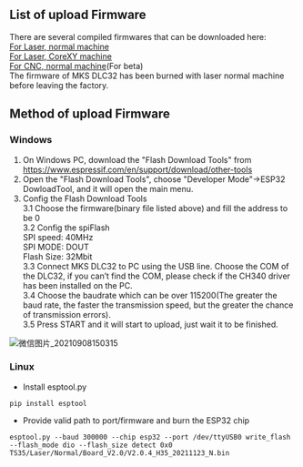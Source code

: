 ## List of upload Firmware
There are several compiled firmwares that can be downloaded here:  
[For Laser, normal machine](https://github.com/makerbase-mks/MKS-DLC32/tree/main/firmware/Laser/Normal)  
[For Laser, CoreXY machine](https://github.com/makerbase-mks/MKS-DLC32/tree/main/firmware/Laser/CoreXY)  
[For CNC, normal machine](https://github.com/makerbase-mks/MKS-DLC32/tree/main/firmware/CNC/Normal)(For beta)  
The firmware of MKS DLC32 has been burned with laser normal machine before leaving the factory. 

## Method of upload Firmware

### Windows

1. On Windows PC, download the "Flash Download Tools" from https://www.espressif.com/en/support/download/other-tools 
2. Open the "Flash Download Tools", choose "Developer Mode"->ESP32 DowloadTool, and it will open the main menu.
3. Config the Flash Download Tools  
3.1 Choose the firmware(binary file listed above) and fill the address to be 0  
3.2 Config the  spiFlash  
SPI speed: 40MHz  
SPI MODE: DOUT  
Flash Size: 32Mbit  
3.3 Connect MKS DLC32 to PC using the USB line. Choose the COM of the DLC32, if you can’t find the COM, please check if the CH340 driver has been installed on the PC.  
3.4 Choose the baudrate which can be over 115200(The greater the baud rate, the faster the transmission speed, but the greater the chance of transmission errors).  
3.5 Press START and it will start to upload, just wait it to be finished.

![微信图片_20210908150315](https://user-images.githubusercontent.com/12979070/132936561-fb650a06-0da6-4c36-9eb2-2d9574f100eb.png)


### Linux

* Install esptool.py
```
pip install esptool
```

* Provide valid path to port/firmware and burn the ESP32 chip
```
esptool.py --baud 300000 --chip esp32 --port /dev/ttyUSB0 write_flash --flash_mode dio --flash_size detect 0x0 TS35/Laser/Normal/Board_V2.0/V2.0.4_H35_20211123_N.bin
```










